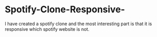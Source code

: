 # Spotify-Clone-Responsive-
I have created a spotify clone and the most interesting part is that it is responsive which spotify website is not.
